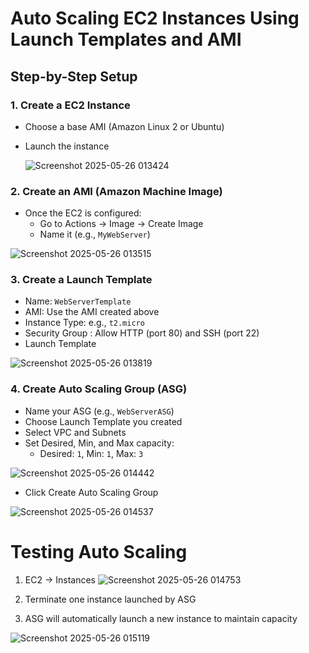 # Auto Scaling EC2 Instances Using Launch Templates and AMI 


## Step-by-Step Setup

### 1. Create a EC2 Instance

- Choose a base AMI (Amazon Linux 2 or Ubuntu)
- Launch the instance

  ![Screenshot 2025-05-26 013424](https://github.com/user-attachments/assets/bb847db0-a12d-4c39-8f17-d9b03c61b30d)


### 2. Create an AMI (Amazon Machine Image)

- Once the EC2 is configured:
  - Go to Actions → Image → Create Image
  - Name it (e.g., `MyWebServer`)

![Screenshot 2025-05-26 013515](https://github.com/user-attachments/assets/d0f7d12f-8d74-4608-9d54-f26160df46f8)


### 3. Create a Launch Template

  - Name: `WebServerTemplate`
  - AMI: Use the AMI created above
  - Instance Type: e.g., `t2.micro`
  - Security Group : Allow HTTP (port 80) and SSH (port 22)  
  - Launch Template

![Screenshot 2025-05-26 013819](https://github.com/user-attachments/assets/3af1dcff-ef4e-40bf-ac00-7143f23bd919)


### 4. Create Auto Scaling Group (ASG)

- Name your ASG (e.g., `WebServerASG`)
- Choose Launch Template you created
- Select VPC and Subnets
- Set Desired, Min, and Max capacity:
  - Desired: `1`, Min: `1`, Max: `3`

![Screenshot 2025-05-26 014442](https://github.com/user-attachments/assets/69844dab-c7d7-47ca-b7e1-74dd9c1519e1)

- Click Create Auto Scaling Group

![Screenshot 2025-05-26 014537](https://github.com/user-attachments/assets/f74417dd-042a-484c-a76b-45ae079ae301)


# Testing Auto Scaling

1. EC2 → Instances
![Screenshot 2025-05-26 014753](https://github.com/user-attachments/assets/2dd72bbc-d8cb-43ee-9ca4-3e1433a3009a)
  
2. Terminate one instance launched by ASG
   
3. ASG will automatically launch a new instance to maintain capacity

![Screenshot 2025-05-26 015119](https://github.com/user-attachments/assets/06c8a530-6785-48e8-91ff-0c54c42d0f53)

